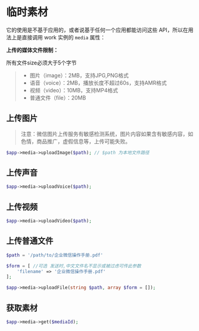 # 临时素材

它的使用是不基于应用的，或者说基于任何一个应用都能访问这些 API，所以在用法上是直接调用 work 实例的 `media` 属性：

**上传的媒体文件限制：**

所有文件size必须大于5个字节

>  - 图片（image）：2MB，支持JPG,PNG格式
>  - 语音（voice）：2MB，播放长度不超过60s，支持AMR格式
>  - 视频（video）：10MB，支持MP4格式
>  - 普通文件（file）：20MB

## 上传图片

> 注意：微信图片上传服务有敏感检测系统，图片内容如果含有敏感内容，如色情，商品推广，虚假信息等，上传可能失败。

```php
$app->media->uploadImage($path); // $path 为本地文件路径
```

## 上传声音

```php
$app->media->uploadVoice($path);
```

## 上传视频

```php
$app->media->uploadVideo($path);
```

## 上传普通文件

```php
$path = '/path/to/企业微信操作手册.pdf'

$form = [ //可选 发送时,中文文件名不显示或被过虑可传此参数
    'filename' => '企业微信操作手册.pdf'
];

$app->media->uploadFile(string $path, array $form = []);
```

## 获取素材

```php
$app->media->get($mediaId);
```